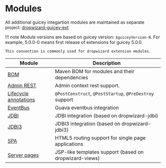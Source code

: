 # Modules

All additional guicey integartion modules are maintained as separate project: [dropwizard-guicey-ext](https://github.com/xvik/dropwizard-guicey-ext)

!!! note
    Module versions are based on guicey version: `$guiceyVersion-N`.
    For example, 5.0.0-0 means first release of extensions for guicey 5.0.0.
    
    This convention is commonly used for dropwizard extension modules.

Module | Description
-------|------------
[BOM](../extras/bom.md) | Maven BOM for modules and their dependencies
[Admin REST](../extras/admin-rest.md) | Admin context rest support.
[Lifecycle annotations](../extras/lifecycle-annotations.md) | `@PostConstruct`, `@PostStartup`, `@PreDestroy` support
[EventBus](../extras/eventbus.md) | Guava eventbus integration
[JDBI](../extras/jdbi.md) | JDBI integration (based on dropwizard-jdbi)
[JDBI3](../extras/jdbi3.md) | JDBI3 integration (based on dropwizard-jdbi3)
[SPA](../extras/spa.md) | HTML5 routing support for single page applications
[Server pages](../extras/gsp.md) | JSP-like templates support (based on dropwizard-views)